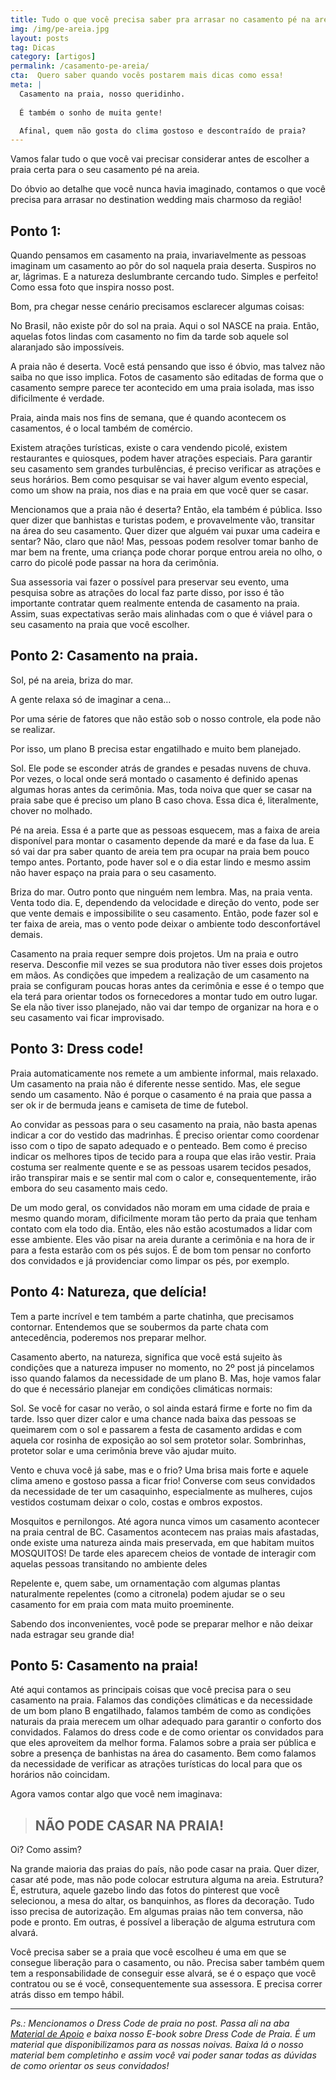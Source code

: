 ```yaml
---
title: Tudo o que você precisa saber pra arrasar no casamento pé na areia!
img: /img/pe-areia.jpg
layout: posts
tag: Dicas
category: [artigos]
permalink: /casamento-pe-areia/
cta:  Quero saber quando vocês postarem mais dicas como essa!
meta: |
  Casamento na praia, nosso queridinho.
    
  É também o sonho de muita gente!

  Afinal, quem não gosta do clima gostoso e descontraído de praia?
---
```


Vamos falar tudo o que você vai precisar considerar antes de escolher a praia certa para o seu casamento pé na areia.

Do óbvio ao detalhe que você nunca havia imaginado, contamos o que você precisa para arrasar no destination wedding mais charmoso da região!

## Ponto 1:

Quando pensamos em casamento na praia, invariavelmente as pessoas imaginam um casamento ao pôr do sol naquela praia deserta. Suspiros no ar, lágrimas. E a natureza deslumbrante cercando tudo. Simples e perfeito! Como essa foto que inspira nosso post.

Bom, pra chegar nesse cenário precisamos esclarecer algumas coisas:

No Brasil, não existe pôr do sol na praia. Aqui o sol NASCE na praia. Então, aquelas fotos lindas com casamento no fim da tarde sob aquele sol alaranjado são impossíveis.

A praia não é deserta. Você está pensando que isso é óbvio, mas talvez não saiba no que isso implica. Fotos de casamento são editadas de forma que o casamento sempre parece ter acontecido em uma praia isolada, mas isso dificilmente é verdade.

Praia, ainda mais nos fins de semana, que é quando acontecem os casamentos, é o local também de comércio. 

Existem atrações turísticas, existe o cara vendendo picolé, existem restaurantes e quiosques, podem haver atrações especiais. Para garantir seu casamento sem grandes turbulências, é preciso verificar as atrações e seus horários. Bem como pesquisar se vai haver algum evento especial, como um show na praia, nos dias e na praia em que você quer se casar.

Mencionamos que a praia não é deserta? Então, ela também é pública. Isso quer dizer que banhistas e turistas podem, e provavelmente vão, transitar na área do seu casamento. Quer dizer que alguém vai puxar uma cadeira e sentar? Não, claro que não! Mas, pessoas podem resolver tomar banho de mar bem na frente, uma criança pode chorar porque entrou areia no olho, o carro do picolé pode passar na hora da cerimônia. 

Sua assessoria vai fazer o possível para preservar seu evento, uma pesquisa sobre as atrações do local faz parte disso, por isso é tão importante contratar quem realmente entenda de casamento na praia. Assim, suas expectativas serão mais alinhadas com o que é viável para o seu casamento na praia que você escolher.


## Ponto 2: Casamento na praia.

Sol, pé na areia, briza do mar. 

A gente relaxa só de imaginar a cena…

Por uma série de fatores que não estão sob o nosso controle, ela pode não se realizar.

Por isso, um plano B precisa estar engatilhado e muito bem planejado.

Sol. Ele pode se esconder atrás de grandes e pesadas nuvens de chuva. Por vezes, o local onde será montado o casamento é definido apenas algumas horas antes da cerimônia. Mas, toda noiva que quer se casar na praia sabe que é preciso um plano B caso chova. Essa dica é, literalmente, chover no molhado.

Pé na areia. Essa é a parte que as pessoas esquecem, mas a faixa de areia disponível para montar o casamento depende da maré e da fase da lua. E só vai dar pra saber quanto de areia tem pra ocupar na praia bem pouco tempo antes. Portanto, pode haver sol e o dia estar lindo e mesmo assim não haver espaço na praia para o seu casamento.

Briza do mar. Outro ponto que ninguém nem lembra. Mas, na praia venta. Venta todo dia. E, dependendo da velocidade e direção do vento, pode ser que vente demais e impossibilite o seu casamento. Então, pode fazer sol e ter faixa de areia, mas o vento pode deixar o ambiente todo desconfortável demais.

Casamento na praia requer sempre dois projetos. Um na praia e outro reserva. Desconfie mil vezes se sua produtora não tiver esses dois projetos em mãos. As condições que impedem a realização de um casamento na praia se configuram poucas horas antes da cerimônia e esse é o tempo que ela terá para orientar todos os fornecedores a montar tudo em outro lugar. Se ela não tiver isso planejado, não vai dar tempo de organizar na hora e o seu casamento vai ficar improvisado.



## Ponto 3: Dress code!

Praia automaticamente nos remete a um ambiente informal, mais relaxado.
Um casamento na praia não é diferente nesse sentido. Mas, ele segue sendo um casamento. Não é porque o casamento é na praia que passa a ser ok ir de bermuda jeans e camiseta de time de futebol.

Ao convidar as pessoas para o seu casamento na praia, não basta apenas indicar a cor do vestido das madrinhas. É preciso orientar como coordenar isso com o tipo de sapato adequado e o penteado. Bem como é preciso indicar os melhores tipos de tecido para a roupa que elas irão vestir. Praia costuma ser realmente quente e se as pessoas usarem tecidos pesados, irão transpirar mais e se sentir mal com o calor e, consequentemente, irão embora do seu casamento mais cedo.

De um modo geral, os convidados não moram em uma cidade de praia e mesmo quando moram, dificilmente moram tão perto da praia que tenham contato com ela todo dia. Então, eles não estão acostumados a lidar com esse ambiente.
Eles vão pisar na areia durante a cerimônia e na hora de ir para a festa estarão com os pés sujos. É de bom tom pensar no conforto dos convidados e já providenciar como limpar os pés, por exemplo.


## Ponto 4: Natureza, que delícia! 

Tem a parte incrível e tem também a parte chatinha, que precisamos contornar. Entendemos que se soubermos da parte chata com antecedência, poderemos nos preparar melhor. 

Casamento aberto, na natureza, significa que você está sujeito às condições que a natureza impuser no momento, no 2º post já pincelamos isso quando falamos da necessidade de um plano B. Mas, hoje vamos falar do que é necessário planejar em condições climáticas normais:

Sol. Se você for casar no verão, o sol ainda estará firme e forte no fim da tarde. Isso quer dizer calor e uma chance nada baixa das pessoas se queimarem com o sol e passarem a festa de casamento ardidas e com aquela cor rosinha de exposição ao sol sem protetor solar. Sombrinhas, protetor solar e uma cerimônia breve vão ajudar muito.

Vento e chuva você já sabe, mas e o frio? Uma brisa mais forte e aquele clima ameno e gostoso passa a ficar frio! Converse com seus convidados da necessidade de ter um casaquinho, especialmente as mulheres, cujos vestidos costumam deixar o colo, costas e ombros expostos.

Mosquitos e pernilongos. Até agora nunca vimos um casamento acontecer na praia central de BC. Casamentos acontecem nas praias mais afastadas, onde existe uma natureza ainda mais preservada, em que habitam muitos MOSQUITOS! De tarde eles aparecem cheios de vontade de interagir com aquelas pessoas transitando no ambiente deles

Repelente e, quem sabe, um ornamentação com algumas plantas naturalmente repelentes (como a citronela) podem ajudar se o seu casamento for em praia com mata muito proeminente.


Sabendo dos inconvenientes, você pode se preparar melhor e não deixar nada estragar seu grande dia!


## Ponto 5: Casamento na praia!

Até aqui contamos as principais coisas que você precisa para o seu casamento na praia.
Falamos das condições climáticas e da necessidade de um bom plano B engatilhado, falamos também de como as condições naturais da praia merecem um olhar adequado para garantir o conforto dos convidados.
Falamos do dress code e de como orientar os convidados para que eles aproveitem da melhor forma.
Falamos sobre a praia ser pública e sobre a presença de banhistas na área do casamento. Bem como falamos da necessidade de verificar as atrações turísticas do local para que os horários não coincidam.

Agora vamos contar algo que você nem imaginava:

>## NÃO PODE CASAR NA PRAIA!

Oi? Como assim?

Na grande maioria das praias do país, não pode casar na praia. Quer dizer, casar até pode, mas não pode colocar estrutura alguma na areia.
Estrutura? É, estrutura, aquele gazebo lindo das fotos do pinterest que você selecionou, a mesa do altar, os banquinhos, as flores da decoração. Tudo isso precisa de autorização.
Em algumas praias não tem conversa, não pode e pronto. Em outras, é possível a liberação de alguma estrutura com alvará. 

Você precisa saber se a praia que você escolheu é uma em que se consegue liberação para o casamento, ou não. Precisa saber também quem tem a responsabilidade de conseguir esse alvará, se é o espaço que você contratou ou se é você, consequentemente sua assessora. E precisa correr atrás disso em tempo hábil.

***

*Ps.: Mencionamos o Dress Code de praia no post. Passa ali na aba [Material de Apoio](/material-apoio/) e baixa nosso E-book sobre Dress Code de Praia. É um material que disponibilizamos para as nossas noivas. Baixa lá o nosso material bem completinho e assim você vai poder sanar todas as dúvidas de como orientar os seus convidados!*